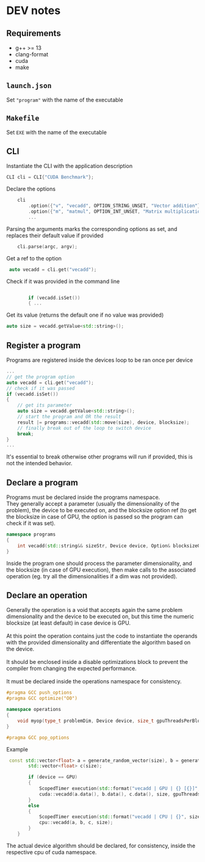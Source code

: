 # DEV notes

## Requirements

- g++ >= 13
- clang-format
- cuda
- make

## `launch.json`

Set `"program"` with the name of the executable

## `Makefile`

Set `EXE` with the name of the executable

## CLI

Instantiate the CLI with the application description

```c++
CLI cli = CLI{"CUDA Benchmark"};
```

Declare the options

```c++
    cli
        .option({"v", "vecadd", OPTION_STRING_UNSET, "Vector addition"})
        .option({"m", "matmul", OPTION_INT_UNSET, "Matrix multiplication"})
        ...
```

Parsing the arguments marks the corresponding options as set, and replaces their default value if provided

```c++
    cli.parse(argc, argv);
```

Get a ref to the option

```c++
 auto vecadd = cli.get("vecadd");
```

Check if it was provided in the command line

```c++

        if (vecadd.isSet())
        { ...
```

Get its value (returns the default one if no value was provided)

```c++
auto size = vecadd.getValue<std::string>();
```

## Register a program

Programs are registered inside the devices loop to be ran once per device

```c++
...
// get the program option
auto vecadd = cli.get("vecadd");
// check if it was passed
if (vecadd.isSet())
{
    // get its parameter
    auto size = vecadd.getValue<std::string>();
    // start the program and OR the result
    result |= programs::vecadd(std::move(size), device, blocksize);
    // finally break out of the loop to switch device
    break;
}
...
```

It's essential to break otherwise other programs will run if provided, this is not the intended behavior.

## Declare a program

Programs must be declared inside the programs namespace.
\
They generally accept a parameter (usually the dimensionality of the problem), the device to be executed on, and the blocksize option ref (to get the blocksize in case of GPU, the option is passed so the program can check if it was set).

```c++
namespace programs
{
    int vecadd(std::string&& sizeStr, Device device, Option& blocksizeOpt);
}
```

Inside the program one should process the parameter dimensionality, and the blocksize (in case of GPU execution), then make calls to the associated operation (eg. try all the dimensionalities if a dim was not provided).

## Declare an operation

Generally the operation is a void that accepts again the same problem dimensionality and the device to be executed on, but this time the numeric blocksize (at least default) in case device is GPU.
\
\
At this point the operation contains just the code to instantiate the operands with the provided dimensionality and differentiate the algorithm based on the device.
\
\
It should be enclosed inside a disable optimizations block to prevent the compiler from changing the expected performance.
\
\
It must be declared inside the operations namespace for consistency.

```c++
#pragma GCC push_options
#pragma GCC optimize("O0")

namespace operations
{
    void myop(type_t problemDim, Device device, size_t gpuThreadsPerBlock);
}

#pragma GCC pop_options
```

Example

```c++
 const std::vector<float> a = generate_random_vector(size), b = generate_random_vector(size);
        std::vector<float> c(size);

        if (device == GPU)
        {
            ScopedTimer execution(std::format("vecadd | GPU | {} [{}]", size, gpuThreadsPerBlock), PRE);
            cuda::vecadd(a.data(), b.data(), c.data(), size, gpuThreadsPerBlock);
        }
        else
        {
            ScopedTimer execution(std::format("vecadd | CPU | {}", size), PRE);
            cpu::vecadd(a, b, c, size);
        }
    }
```

The actual device algorithm should be declared, for consistency, inside the respective cpu of cuda namespace.